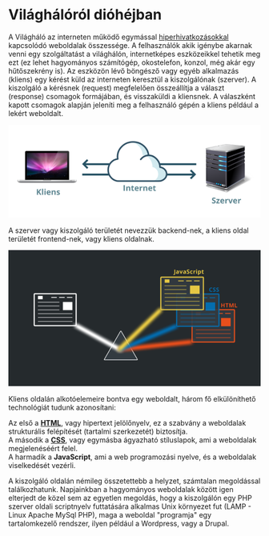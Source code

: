 # Világhálóról dióhéjban

A Világháló az interneten működő egymással [hiperhivatkozásokkal](../html/bevezetes-a-html-be.md#hiperhivatkozasok) kapcsolódó weboldalak összessége. A felhasználók akik igénybe akarnak venni egy szolgáltatást a világhálón, internetképes eszközeikkel tehetik meg ezt \(ez lehet hagyományos számítógép, okostelefon, konzol, még akár egy hűtőszekrény is\). Az eszközön lévő böngésző vagy egyéb alkalmazás \(kliens\) egy kérést küld az interneten keresztül a kiszolgálónak \(szerver\). A kiszolgáló a kérésnek \(request\) megfelelően összeállítja a választ \(response\) csomagok formájában, és visszaküldi a kliensnek. A válaszként kapott csomagok alapján jeleníti meg a felhasználó gépén a kliens például a lekért weboldalt.

![](../.gitbook/assets/net.png)

A szerver vagy kiszolgáló területét nevezzük backend-nek, a kliens oldal területét frontend-nek, vagy kliens oldalnak.

![](../.gitbook/assets/3for1.png)

Kliens oldalán alkotóelemeire bontva egy weboldalt, három fő elkülöníthető technológiát tudunk azonosítani:

Az első a [**HTML**](../html/bevezetes-a-html-be.md), vagy hipertext jelölőnyelv, ez a szabvány a weboldalak strukturális felépítését \(tartalmi szerkezetét\) biztosítja.  
A második a [**CSS**](../css/mi-a-css.md), vagy egymásba ágyazható stíluslapok, ami a weboldalak megjelenéséért felel.  
A harmadik a **JavaScript**, ami a web programozási nyelve, és a weboldalak viselkedését vezérli.

A kiszolgáló oldalán némileg összetettebb a helyzet, számtalan megoldással találkozhatunk. Napjainkban  a hagyományos weboldalak között igen elterjedt de közel sem az egyetlen megoldás, hogy a kiszolgálón egy PHP szerver oldali scriptnyelv futtatására alkalmas Unix környezet fut \(LAMP - Linux Apache MySql PHP\), maga a weboldal "programja" egy tartalomkezelő rendszer, ilyen például a Wordpress, vagy a Drupal.


